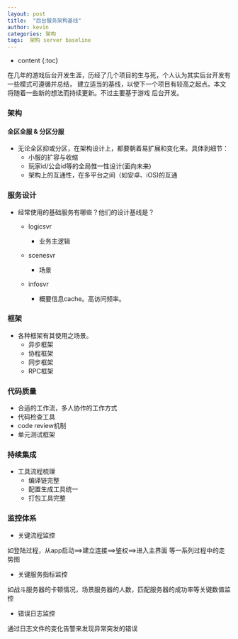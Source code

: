 ```yaml
---
layout: post
title:  "后台服务架构基线"
author: kevin
categories: 架构
tags:  架构 server baseline
---
```


* content
{:toc}

在几年的游戏后台开发生涯，历经了几个项目的生与死，个人认为其实后台开发有一些模式可遵循并总结，
建立适当的基线，以使下一个项目有较高之起点。本文将随着一些新的想法而持续更新。不过主要基于游戏
后台开发。


### 架构

#### 全区全服 & 分区分服
* 无论全区抑或分区，在架构设计上，都要朝着易扩展和变化来。具体到细节：
    * 小服的扩容与收缩
    * 玩家id/公会id等的全局惟一性设计(面向未来)
    * 架构上的互通性，在多平台之间（如安卓、iOS)的互通

### 服务设计
* 经常使用的基础服务有哪些？他们的设计基线是？
    * logicsvr 
        * 业务主逻辑

    * scenesvr
        * 场景

    * infosvr
        * 概要信息cache。高访问频率。

### 框架
* 各种框架有其使用之场景。
    * 异步框架
    * 协程框架
    * 同步框架
    * RPC框架


### 代码质量
* 合适的工作流，多人协作的工作方式
* 代码检查工具
* code review机制
* 单元测试框架


### 持续集成
* 工具流程梳理
    * 编译链完整
    * 配置生成工具统一
    * 打包工具完整


### 监控体系
* 关键流程监控

如登陆过程，从app启动==>建立连接==>鉴权==>进入主界面 等一系列过程中的走势图

* 关键服务指标监控

如战斗服务器的卡顿情况，场景服务器的人数，匹配服务器的成功率等关键数值监控

* 错误日志监控

通过日志文件的变化告警来发现异常突发的错误

